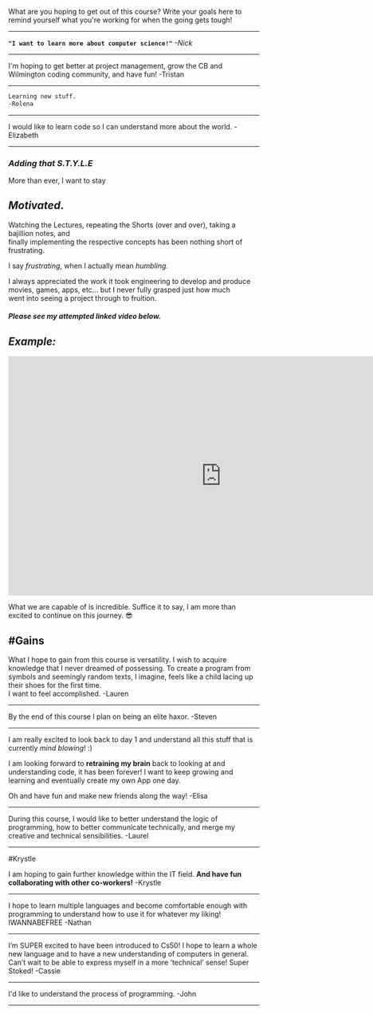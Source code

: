 ﻿What are you hoping to get out of this course? Write your goals here to remind yourself what you're working for when the going gets tough!
___

**`"I want to learn more about computer science!"`**
*-Nick*
___

I'm hoping to get better at project management, grow the CB and Wilmington coding community, and have fun!
-Tristan
___

```sh
Learning new stuff.
-Rolena
 ```
___

I would like to learn code so I can understand more about the world.
-Elizabeth
___

### *Adding that S.T.Y.L.E*   

More than ever, I want to stay 
## *Motivated*.   
Watching the Lectures, repeating the Shorts (over and over), taking a bajillion notes, and  
finally implementing the respective concepts has been nothing short of frustrating.

I say *frustrating*, when I actually mean *humbling.*
   
I always appreciated the work it took engineering to develop and produce movies, games, apps, etc... but I never fully grasped just how much   
went into seeing a project through to fruition. 
##### Please see my attempted linked video below.

## *Example:*

<iframe width="854" height="480" src="https://www.youtube.com/embed/uRnNP6nMSyA" frameborder="0" allowfullscreen></iframe>


What we are capable of is incredible.
Suffice it to say, I am more than excited to continue on this journey. :sunglasses:

#Gains
------
What I hope to gain from this course is versatility. I wish to acquire knowledge that I never dreamed of possessing.
To create a program from symbols and seemingly random texts, I imagine, feels like a child lacing up their shoes
for the first time.   
I want to feel accomplished.
-Lauren
___

By the end of this course I plan on being an elite haxor.
-Steven
___

I am really excited to look back to day 1 and understand all this stuff that is currently *mind blowing*!  :)  


I am looking forward to **retraining my brain** back to looking at and understanding code, it has been forever!  I want to keep growing and learning and eventually create my own App one day. 


Oh and have fun and make new friends along the way!
-Elisa
___

During this course, I would like to better understand the logic of programming, how to better communicate technically, and merge my creative and technical sensibilities.
-Laurel
___

#Krystle

I am hoping to gain further knowledge within the IT field.  **And have fun collaborating with other co-workers!**
-Krystle
___

I hope to learn multiple languages and become comfortable enough with programming to understand how to use it for whatever my liking! IWANNABEFREE
-Nathan
___

I’m SUPER excited to have been introduced to Cs50!  I hope to learn a whole new language and to have a new understanding of computers in general.  Can’t wait to be able to express myself in a more ‘technical’ sense!  Super Stoked!
-Cassie
___

I'd like to understand the process of programming.
-John
___
